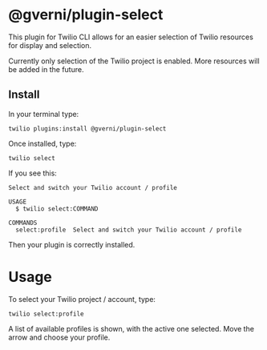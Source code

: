 @gverni/plugin-select
========================

This plugin for Twilio CLI allows for an easier selection of Twilio resources for display and selection.

Currently only selection of the Twilio project is enabled. More resources will be added in the future. 

## Install 

In your terminal type: 

```shell
twilio plugins:install @gverni/plugin-select
```

Once installed, type: 

```shell 
twilio select
```

If you see this: 

```shell
Select and switch your Twilio account / profile

USAGE
  $ twilio select:COMMAND

COMMANDS
  select:profile  Select and switch your Twilio account / profile
```

Then your plugin is correctly installed.

# Usage  

To select your Twilio project / account, type: 

```shell
twilio select:profile
```

A list of available profiles is shown, with the active one selected. Move the arrow and choose your profile. 